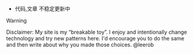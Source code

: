 - 代码,文章 不稳定更新中

> [!WARNING]
> Disclaimer: My site is my “breakable toy”. I enjoy and intentionally change technology and try new patterns here. I'd encourage you to do the same and then write about why you made those choices. @leerob